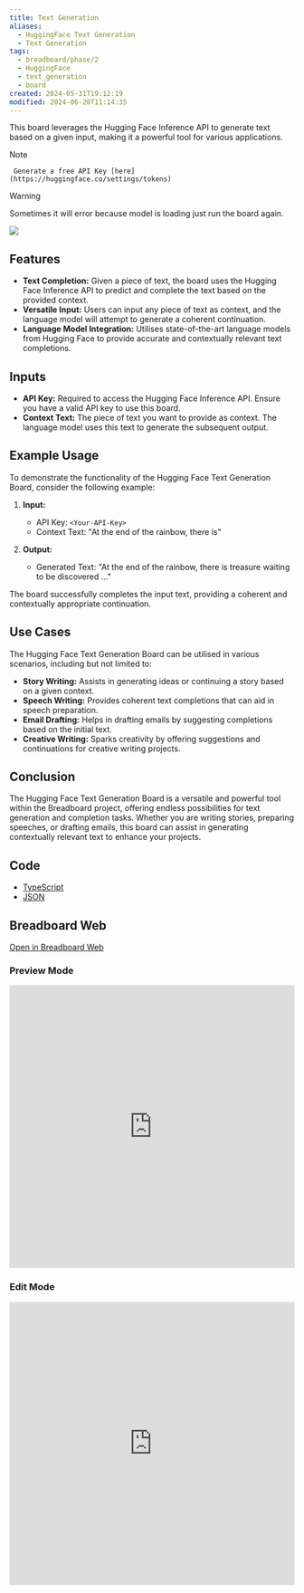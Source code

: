 ```yaml
---
title: Text Generation
aliases:
  - HuggingFace Text Generation
  - Text Generation
tags:
  - breadboard/phase/2
  - HuggingFace
  - text_generation
  - board
created: 2024-05-31T19:12:19
modified: 2024-06-20T11:14:35
---
```


This board leverages the Hugging Face Inference API to generate text based on a given input, making it a powerful tool for various applications.

> [!note]

     Generate a free API Key [here](https://huggingface.co/settings/tokens)

> [!warning]
> Sometimes it will error because model is loading just run the board again.

![](https://youtu.be/8X4w9x7z6XA)

## Features

- **Text Completion:** Given a piece of text, the board uses the Hugging Face Inference API to predict and complete the text based on the provided context.
- **Versatile Input:** Users can input any piece of text as context, and the language model will attempt to generate a coherent continuation.
- **Language Model Integration:** Utilises state-of-the-art language models from Hugging Face to provide accurate and contextually relevant text completions.

## Inputs

- **API Key:** Required to access the Hugging Face Inference API. Ensure you have a valid API key to use this board.
- **Context Text:** The piece of text you want to provide as context. The language model uses this text to generate the subsequent output.

## Example Usage

To demonstrate the functionality of the Hugging Face Text Generation Board, consider the following example:

1. **Input:**

   - API Key: `<Your-API-Key>`
   - Context Text: "At the end of the rainbow, there is"

2. **Output:**
   - Generated Text: "At the end of the rainbow, there is treasure waiting to be discovered ..."

The board successfully completes the input text, providing a coherent and contextually appropriate continuation.

## Use Cases

The Hugging Face Text Generation Board can be utilised in various scenarios, including but not limited to:

- **Story Writing:** Assists in generating ideas or continuing a story based on a given context.
- **Speech Writing:** Provides coherent text completions that can aid in speech preparation.
- **Email Drafting:** Helps in drafting emails by suggesting completions based on the initial text.
- **Creative Writing:** Sparks creativity by offering suggestions and continuations for creative writing projects.

## Conclusion

The Hugging Face Text Generation Board is a versatile and powerful tool within the Breadboard project, offering endless possibilities for text generation and completion tasks. Whether you are writing stories, preparing speeches, or drafting emails, this board can assist in generating contextually relevant text to enhance your projects.

## Code

- [TypeScript](https://github.com/ExaDev/breadboard-examples/blob/main/src/examples/text-generation/index.ts)
- [JSON](https://github.com/ExaDev/breadboard-examples/blob/main/src/examples/text-generation/board.json)

## Breadboard Web

[Open in Breadboard Web](https://breadboard-ai.web.app/?board=https://raw.githubusercontent.com/ExaDev/breadboard-examples/main/src/examples/text-generation/board.json)

### Preview Mode

<iframe src="https://breadboard-ai.web.app/?board=https://raw.githubusercontent.com/ExaDev/breadboard-examples/main/src/examples/text-generation/board.json&embed" style="width: 100%; height: 500px; border: 0;"></iframe>

### Edit Mode

<iframe src="https://breadboard-ai.web.app/?board=https://raw.githubusercontent.com/ExaDev/breadboard-examples/main/src/examples/text-generation/board.json" style="width: 100%; height: 500px; border: 0;"></iframe>
